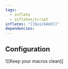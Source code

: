 ```yaml
---
tags:
  - inflate
  - inflates/script
inflates: "[[QuickAdd]]"
dependencies:
---
```

## Configuration

![[Keep your macros clean]]
